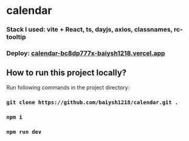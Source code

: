 # calendar

### Stack I used: vite + React, ts, dayjs, axios, classnames, rc-tooltip

### Deploy: [calendar-bc8dp777x-baiysh1218.vercel.app](calendar-six-blue.vercel.app)

## How to run this project locally?

Run following commands in the project directory:

### `git clone https://github.com/baiysh1218/calendar.git .`

### `npm i`

### `npm run dev`
